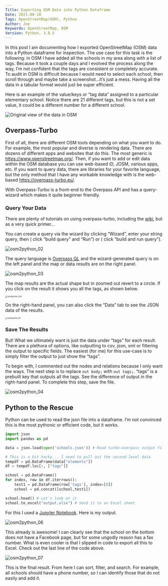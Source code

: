 ```yaml
---
Title: Exporting OSM Data into Python Dataframe
Date: 2021-08-10
Tags: OpenStreetMap(OSM), Python
Author: Joe
Keywords: OpenStreetMap, OSM
Version: Python, 3.8.5
---
```


In this post I am documenting how I exported OpenStreetMap (OSM) data into a Python dataframe for inspection. The use case for this task is the following: in OSM I have added all the schools in my area along with a list of tags. Because it took a couple days and I evolved the process along the way, I’m not confident that the tags are consistent or completely accurate. To audit in OSM is difficult because I would need to select each school, then scroll through and maybe take a screenshot...it’s just a mess. Having all the data in a tabular format would just be super efficient. 

Here is an example of the value/keys or “tag data” assigned to a particular elementary school. Notice there are 21 different tags, but this is not a set value, it could be a different number for a different school. 

![Original view of the data in OSM](/images/2021/osm2python_01.png)

## Overpass-Turbo

First of all, there are different OSM tools depending on what you want to do. For example, the most popular and diverse is rendering data. There are dozens of different apps and websites that do this. The most generic is https://www.openstreetmap.org/. Then, if you want to add or edit data within the OSM database you can use web-based iD, JOSM, various apps, etc. If you want to query data, there are libraries for your favorite language, but the only method that I have any workable knowledge with is the web-based https://overpass-turbo.eu/. 

With Overpass-Turbo is a front-end to the Overpass API and has a query-wizard which makes it quite beginner friendly.  

### Query Your Data

There are plenty of tutorials on using overpass-turbo, including the [wiki](https://wiki.openstreetmap.org/wiki/Overpass_turbo), but as a very quick primer...

You can create a query via the wizard by clicking “Wizard”, enter your string query, then ( click “build query” and “Run”) or ( click “build and run query”).  

![osm2python_02](/images/2021/osm2python_02.png)

The query language is [Overpass QL](https://wiki.openstreetmap.org/wiki/Overpass_API/Language_Guide) and the wizard-generated query is on the left panel and the map or data results are on the right panel. 

![osm2python_03](/images/2021/osm2python_03.png)

The map results are the actual shape but in zoomed out revert to a circle. If you click on the result it shows you all the tags, as shown below. 

<img src="/images/2021/osm2python_03b.png" alt="osm2python_03b" style="zoom:40%;" />

On the right-hand panel, you can also click the “Data” tab to see the JSON data of the results.

<img src="/images/2021/osm2python_05.png" alt="osm2python_05" style="zoom:40%;" />

### Save The Results

But! What we ultimately want is just the data under “tags” for each result. There are a plethora of options, like outputting to csv, json, xml or filtering the output to specific fields. The easiest (for me) for this use-case is to simply filter the output to just show the “tags”. 

To begin with, I commented out the nodes and relations because I only want the ways. The next step is to replace `out body;` with `out tags;`. “tags” is a prebuilt key that outputs all the tags.  See the difference of output in the right-hand panel. To complete this step, save the file.

![osm2python_04](/images/2021/osm2python_04.png)

## Python to the Rescue

Python can be used to read the json file into a dataframe. I’m not convinced this is the most pythonic or efficient code, but it works.

```python
import json
import pandas as pd

data = json.load(open('schools.json')) # Read turbo-overpass output file

# This is a bit hacky... I need to pull out the second-level data
tempdf = pd.DataFrame(data["elements"])
df = tempdf.loc[:, ["tags"]]

school = pd.DataFrame()
for index, row in df.iterrows():
    test1 = pd.DataFrame(row['tags'], index=[0])
    school = pd.concat([school,test1])

school.head() # Let's look at it
school.to_excel("output.xlsx") # Send it to an Excel sheet
```

For this I used a [Jupyter Notebook](https://jupyter.org/). Here is my output.

![osm2python_06](/images/2021/osm2python_06.png)

This already is awesome! I can clearly see that the school on the bottom does not have a Facebook page, but for some ungodly reason has a fax number. What is even cooler is that I slipped in code to export all this to Excel. Check out the last line of the code above. 

![osm2python_07](/images/2021/osm2python_07.png)

This is the final result. From here I can sort, filter, and search. For example, all schools should have a phone number, so I can identify those that do not easily and add it.